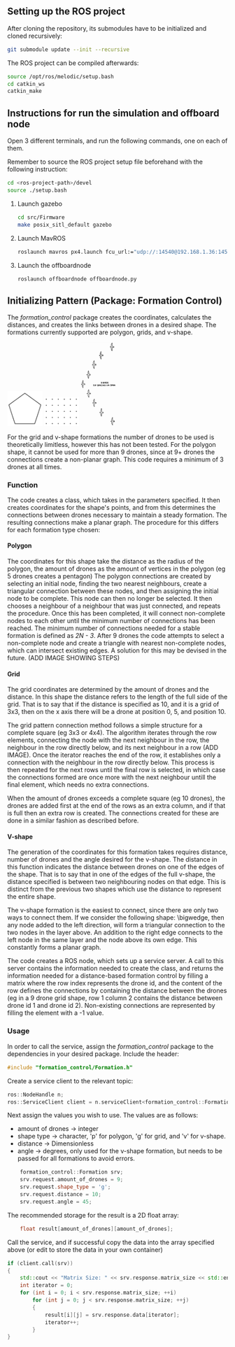 
## Setting up the ROS project

After cloning the repository, its submodules have to be initialized and cloned
recursively:

```bash
git submodule update --init --recursive
```

The ROS project can be compiled afterwards:

```bash
source /opt/ros/melodic/setup.bash
cd catkin_ws
catkin_make
```


## Instructions for run the simulation and offboard node

Open 3 different terminals, and run the following commands, one on each of them.

Remember to source the ROS project setup file beforehand with the following
instruction:


```bash
cd <ros-project-path>/devel
source ./setup.bash
```

1. Launch gazebo

	```bash
	cd src/Firmware
	make posix_sitl_default gazebo
	```

2. Launch MavROS

	```bash
	roslaunch mavros px4.launch fcu_url:="udp://:14540@192.168.1.36:14557"
	```
3. Launch the offboardnode

	```bash
	roslaunch offboardnode offboardnode.py
	```




## Initializing Pattern (Package: Formation Control)

The *formation_control* package creates the coordinates, calculates the distances, and creates the links between drones in a desired shape. The formations currently supported are polygon, grids, and v-shape.

<img src="images/pentagon.jpeg" width="80">  <img src="images/grid.png" width="80">  <img src="images/v-shape.jpg" width="80">

For the grid and v-shape formations the number of drones to be used is theoretically limitless, however this has not been tested. For the polygon shape, it cannot be used for more than 9 drones, since at 9+ drones the connections create a non-planar graph. This code requires a minimum of 3 drones at all times.

### Function
The code creates a class, which takes in the parameters specified. It then creates coordinates for the shape's points, and from this determines the connections between drones necessary to maintain a steady formation. The resulting connections make a planar graph. The procedure for this differs for each formation type chosen:

#### Polygon
The coordinates for this shape take the distance as the radius of the polygon, the amount of drones as the amount of vertices in the polygon (eg 5 drones creates a pentagon)
The polygon connections are created by selecting an initial node, finding the two nearest neighbours, create a triangular connection between these nodes, and then assigning the initial node to be complete. This node can then no longer be selected. It then chooses a neighbour of a neighbour that was just connected, and repeats the procedure. Once this has been completed, it will connect non-complete nodes to each other until the minimum number of connections has been reached. The minimum number of connections needed for a stable formation is defined as *2N - 3*. After 9 drones the code attempts to select a non-complete node and create a triangle with nearest non-complete nodes, which can intersect existing edges. A solution for this may be devised in the future. (ADD IMAGE SHOWING STEPS)

#### Grid
The grid coordinates are determined by the amount of drones and the distance. In this shape the distance refers to the length of the full side of the grid. That is to say that if the distance is specified as 10, and it is a grid of 3x3, then on the x axis there will be a drone at position 0, 5, and position 10.

The grid pattern connection method follows a simple structure for a complete square (eg 3x3 or 4x4). The algorithm iterates through the row elements, connecting the node with the next neighbour in the row, the neighbour in the row directly below, and its next neighbour in a row (ADD IMAGE). Once the iterator reaches the end of the row, it establishes only a connection with the neighbour in the row directly below. This process is then repeated for the next rows until the final row is selected, in which case the connections formed are once more with the next neighbour untill the final element, which needs no extra connections.

When the amount of drones exceeds a complete square (eg 10 drones), the drones are added first at the end of the rows as an extra column, and if that is full then an extra row is created. The connections created for these are done in a similar fashion as described before.

#### V-shape
The generation of the coordinates for this formation takes requires distance, number of drones and the angle desired for the v-shape. The distance in this function indicates the distance between drones on one of the edges of the shape. That is to say that in one of the edges of the full v-shape, the distance specified is between two neighbouring nodes on that edge. This is distinct from the previous two shapes which use the distance to represent the entire shape.

The v-shape formation is the easiest to connect, since there are only two ways to connect them. If we consider the following shape: \bigwedge, then any node added to the left direction, will form a triangular connection to the two nodes in the layer above. An addition to the right edge connects to the left node in the same layer and the node above its own edge. This constantly forms a planar graph.


The code creates a ROS node, which sets up a service server. A call to this server contains the information needed to create the class, and returns the information needed for a distance-based formation control by filling a matrix where the row index represents the drone id, and the content of the row defines the connections by containing the distance between the drones (eg in a 9 drone grid shape, row 1 column 2 contains the distance between drone id 1 and drone id 2). Non-existing connections are represented by filling the element with a -1 value. 

### Usage
In order to call the service, assign the *formation_control* package to the dependencies in your desired package. Include the header:
```cpp
#include "formation_control/Formation.h"
```

Create a service client to the relevant topic: 

```cpp
ros::NodeHandle n;
ros::ServiceClient client = n.serviceClient<formation_control::Formation>("formation_control");
```

Next assign the values you wish to use. The values are as follows:
+ amount of drones -> integer
+ shape type -> character, 'p' for polygon, 'g' for grid, and 'v' for v-shape.
+ distance -> Dimensionless
+ angle -> degrees, only used for the v-shape formation, but needs to be passed for all formations to avoid errors.
```cpp
	formation_control::Formation srv;
	srv.request.amount_of_drones = 9;
	srv.request.shape_type = 'g';
	srv.request.distance = 10;
	srv.request.angle = 45;
```
The recommended storage for the result is a 2D float array:

```cpp
	float result[amount_of_drones][amount_of_drones];
```
Call the service, and if successful copy the data into the array specified above (or edit to store the data in your own container)    
```cpp
if (client.call(srv))
{
	std::cout << "Matrix Size: " << srv.response.matrix_size << std::endl;
	int iterator = 0;
	for (int i = 0; i < srv.response.matrix_size; ++i)
		for (int j = 0; j < srv.response.matrix_size; ++j)
		{
			result[i][j] = srv.response.data[iterator];
			iterator++;
		}
}
```
